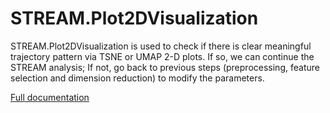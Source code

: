 # STREAM.Plot2DVisualization

STREAM.Plot2DVisualization is used to check if there is clear meaningful trajectory pattern via TSNE or UMAP 2-D plots. 
If so, we can continue the STREAM analysis; If not, go back to previous steps (preprocessing, feature selection and dimension reduction) 
to modify the parameters.

[Full documentation](https://beta.genepattern.org/gp/getTaskDoc.jsp?name=urn:lsid:broad.mit.edu:cancer.software.genepattern.module.analysis:00406:0.12)
